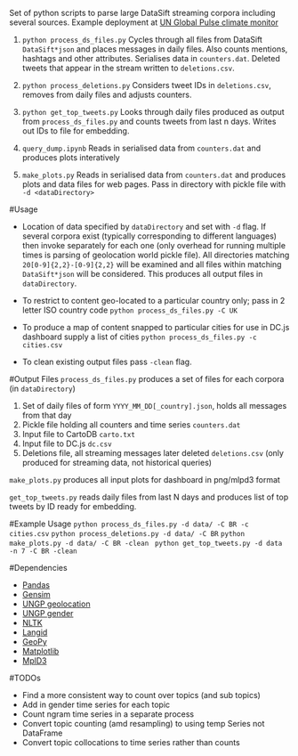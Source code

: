 Set of python scripts to parse large DataSift streaming corpora including several sources. Example deployment at [UN Global Pulse climate monitor](http://unglobalpulse.net/climate/)

1. ```python process_ds_files.py```
Cycles through all files from DataSift ```DataSift*json``` and places messages in daily files. Also counts mentions, hashtags and other attributes. Serialises data in ```counters.dat```. Deleted tweets that appear in the stream written to ```deletions.csv```.

2. ```python process_deletions.py```
Considers tweet IDs in ```deletions.csv```, removes from daily files and adjusts counters.

3. ```python get_top_tweets.py```
Looks through daily files produced as output from ```process_ds_files.py``` and counts tweets from last n days. Writes out IDs to file for embedding.

4. ```query_dump.ipynb```
Reads in serialised data from ```counters.dat``` and produces plots interatively

5. ```make_plots.py```
Reads in serialised data from ```counters.dat``` and produces plots and data files for web pages. Pass in directory with pickle file with ```-d <dataDirectory>```

#Usage
* Location of data specified by ```dataDirectory``` and set with ```-d``` flag. If several corpora exist (typically corresponding to different languages) then invoke separately for each one (only overhead for running multiple times is parsing of geolocation world pickle file).  All directories matching ```20[0-9]{2,2}-[0-9]{2,2}``` will be examined and all files within matching ```DataSift*json``` will be considered. This produces all output files in ```dataDirectory```.

* To restrict to content geo-located to a particular country only; pass in 2 letter ISO country code ```python process_ds_files.py -C UK```

* To produce a map of content snapped to particular cities for use in DC.js dashboard supply a list of cities ```python process_ds_files.py -c cities.csv```

* To clean existing output files pass ```-clean``` flag.

#Output Files
```process_ds_files.py``` produces a set of files for each corpora (in ```dataDirectory```)

1. Set of daily files of form ```YYYY_MM_DD[_country].json```, holds all messages from that day
2. Pickle file holding all counters and time series ```counters.dat```
3. Input file to CartoDB ```carto.txt```
4. Input file to DC.js ```dc.csv```
5. Deletions file, all streaming messages later deleted ```deletions.csv``` (only produced for streaming data, not historical queries)

```make_plots.py``` produces all input plots for dashboard in png/mlpd3 format

```get_top_tweets.py``` reads daily files from last N days and produces list of top tweets by ID ready for embedding.

#Example Usage
```python process_ds_files.py -d data/ -C BR -c cities.csv```
```python process_deletions.py -d data/ -C BR```
```python make_plots.py -d data/ -C BR -clean ```
```python get_top_tweets.py -d data -n 7 -C BR -clean```

#Dependencies
* [Pandas](http://pandas.pydata.org/)
* [Gensim](http://radimrehurek.com/gensim/)
* [UNGP geolocation](https://github.com/UNGlobalPulse/PLNY)
* [UNGP gender](https://github.com/UNGlobalPulse/PLNY)
* [NLTK](http://www.nltk.org/)
* [Langid](https://github.com/saffsd/langid.py)
* [GeoPy](https://pypi.python.org/pypi/geopy/1.3.0)
* [Matplotlib](http://matplotlib.org/)
* [MplD3](https://pypi.python.org/pypi/mpld3/0.2)

#TODOs

* Find a more consistent way to count over topics (and sub topics)
* Add in gender time series for each topic
* Count ngram time series in a separate process
* Convert topic counting (amd resampling) to using temp Series not DataFrame
* Convert topic collocations to time series rather than counts
